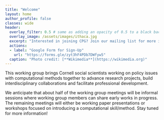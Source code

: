 ```yaml
---
title: "Welcome"
layout: home
author_profile: false
classes: wide
header:
  overlay_filter: 0.5 # same as adding an opacity of 0.5 to a black background
  overlay_image: /assets/images/ithaca.jpg
  excerpt: "Interested in joining CPG? Join our mailing list for more information!"
  actions:
  - label: "Google Form for Sign-Up"
    url: "https://forms.gle/zyt3hF4PDb7DWfyw5"
  caption: "Photo credit: [**Wikimedia**](https://wikimedia.org)"
---
```


This working group brings Cornell social scientists working on policy issues with computational methods together to advance research projects, build interdisciplinary collaborations and facilitate professional development.

We anticipate that about half of the working group meetings will be informal sessions where working group members can share early works in progress. The remaining meetings will either be working paper presentations or workshops focused on introducing a computational skill/method. Stay tuned for more information!
